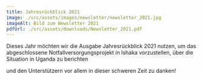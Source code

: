 ```yaml
---
title: Jahresrückblick 2021
image: ./src/assets/images/newsletter/newsletter_2021.jpg
imageAlt: Bild zum Newsletter 2021
pdfUrl: ./src/assets/downloads/Newsletter_2021.pdf
---
```


Dieses Jahr möchten wir die Ausgabe Jahresrückblick 2021 nutzen, um das abgeschlossene Notfallversorgungsprojekt in Ishaka vorzustellen, über die Situation in Uganda zu berichten

und den Unterstützern vor allem in dieser schweren Zeit zu danken!
